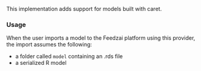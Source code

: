 This implementation adds support for models built with caret.

### Usage

When the user imports a model to the Feedzai platform using this provider, the import assumes the following:
 - a folder called ```model``` containing an .rds file
 - a serialized R model
